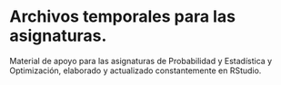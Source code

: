# Archivos temporales para las asignaturas.
Material de apoyo para las asignaturas de Probabilidad y Estadística y Optimización, elaborado y actualizado constantemente en RStudio.
